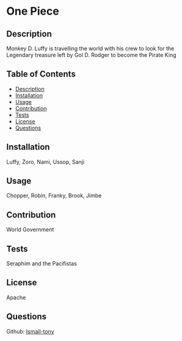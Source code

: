 # One Piece

  ## Description
  Monkey D. Luffy is travelling the world with his crew to look for the Legendary treasure left by Gol D. Rodger to become the Pirate King

  ## Table of Contents

  - [Description](#description)
  - [Installation](#installation)
  - [Usage](#usage)
  - [Contribution](#contribution)
  - [Tests](#tests)
  - [License](#license)
  - [Questions](#questions)

  ## Installation
  Luffy, Zoro, Nami, Ussop, Sanji

  ## Usage
  Chopper, Robin, Franky, Brook, Jimbe

  ## Contribution
  World Government 

  ## Tests
  Seraphim and the Pacifistas

  ## License
  Apache

  ## Questions
  Github: [Ismail-tony](https://github.com/Ismail-tony)
